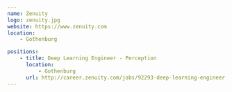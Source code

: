 ```yaml
---
name: Zenuity
logo: zenuity.jpg
website: https://www.zenuity.com
location:
    - Gothenburg

positions:
    - title: Deep Learning Engineer - Perception
      location:
          - Gothenburg
      url: http://career.zenuity.com/jobs/92293-deep-learning-engineer
---
```

